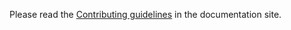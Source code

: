 Please read the [Contributing guidelines](https://argorithm.github.io/Server/contributing/) in the documentation site.